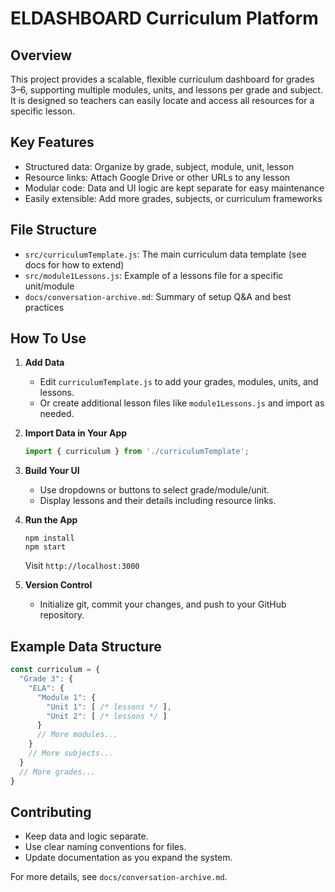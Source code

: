 # ELDASHBOARD Curriculum Platform

## Overview

This project provides a scalable, flexible curriculum dashboard for grades 3–6, supporting multiple modules, units, and lessons per grade and subject. It is designed so teachers can easily locate and access all resources for a specific lesson.

## Key Features

- Structured data: Organize by grade, subject, module, unit, lesson
- Resource links: Attach Google Drive or other URLs to any lesson
- Modular code: Data and UI logic are kept separate for easy maintenance
- Easily extensible: Add more grades, subjects, or curriculum frameworks

## File Structure

- `src/curriculumTemplate.js`: The main curriculum data template (see docs for how to extend)
- `src/module1Lessons.js`: Example of a lessons file for a specific unit/module
- `docs/conversation-archive.md`: Summary of setup Q&A and best practices

## How To Use

1. **Add Data**
   - Edit `curriculumTemplate.js` to add your grades, modules, units, and lessons.
   - Or create additional lesson files like `module1Lessons.js` and import as needed.

2. **Import Data in Your App**
   ```js
   import { curriculum } from './curriculumTemplate';
   ```

3. **Build Your UI**
   - Use dropdowns or buttons to select grade/module/unit.
   - Display lessons and their details including resource links.

4. **Run the App**
   ```
   npm install
   npm start
   ```
   Visit `http://localhost:3000`

5. **Version Control**
   - Initialize git, commit your changes, and push to your GitHub repository.

## Example Data Structure

```js
const curriculum = {
  "Grade 3": {
    "ELA": {
      "Module 1": {
        "Unit 1": [ /* lessons */ ],
        "Unit 2": [ /* lessons */ ]
      }
      // More modules...
    }
    // More subjects...
  }
  // More grades...
}
```

## Contributing

- Keep data and logic separate.
- Use clear naming conventions for files.
- Update documentation as you expand the system.

For more details, see `docs/conversation-archive.md`.